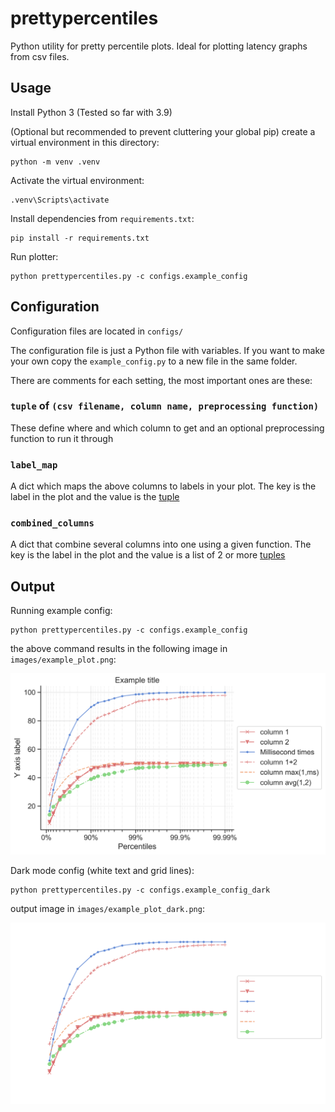 # prettypercentiles

Python utility for pretty percentile plots. Ideal for plotting latency graphs from csv files.

## Usage

Install Python 3 (Tested so far with 3.9)

(Optional but recommended to prevent cluttering your global pip) create a virtual environment in this directory:

```
python -m venv .venv
```

Activate the virtual environment:

```
.venv\Scripts\activate
```

Install dependencies from `requirements.txt`:

```
pip install -r requirements.txt
```

Run plotter:

```
python prettypercentiles.py -c configs.example_config
```

## Configuration

Configuration files are located in `configs/`

The configuration file is just a Python file with variables. If you want to make your own copy the `example_config.py` to a new file in the same folder.

There are comments for each setting, the most important ones are these:

### `tuple` of `(csv filename, column name, preprocessing function)`

These define where and which column to get and an optional preprocessing function to run it through

### `label_map`

A dict which maps the above columns to labels in your plot. The key is the label in the plot and the value is the [tuple](<#`tuple`-of-`(csv-filename,-column-name,-preprocessing-function)`>)

### `combined_columns`

A dict that combine several columns into one using a given function. The key is the label in the plot and the value is a list of 2 or more [tuples](<#`tuple`-of-`(csv-filename,-column-name,-preprocessing-function)`>)

## Output

Running example config:

```
python prettypercentiles.py -c configs.example_config
```

the above command results in the following image in `images/example_plot.png`:

![Example plot](images/example_plot.png "Example plot")

Dark mode config (white text and grid lines):

```
python prettypercentiles.py -c configs.example_config_dark
```

output image in `images/example_plot_dark.png`:

![Example plot dark](images/example_plot_dark.png "Example plot dark")
